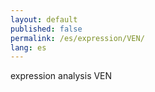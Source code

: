 ```yaml
---
layout: default
published: false
permalink: /es/expression/VEN/
lang: es
---
```


expression analysis VEN
